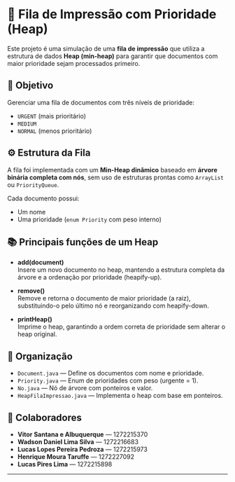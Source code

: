 # 🧮 Fila de Impressão com Prioridade (Heap)

Este projeto é uma simulação de uma **fila de impressão** que utiliza a estrutura de dados **Heap (min-heap)** para garantir que documentos com maior prioridade sejam processados primeiro.

## 🚀 Objetivo

Gerenciar uma fila de documentos com três níveis de prioridade:
- `URGENT` (mais prioritário)
- `MEDIUM`
- `NORMAL` (menos prioritário)

## ⚙️ Estrutura da Fila

A fila foi implementada com um **Min-Heap dinâmico** baseado em **árvore binária completa com nós**, sem uso de estruturas prontas como `ArrayList` ou `PriorityQueue`.

Cada documento possui:
- Um nome
- Uma prioridade (`enum Priority` com peso interno)

## 📚 Principais funções de um Heap

- **add(document)**  
  Insere um novo documento no heap, mantendo a estrutura completa da árvore e a ordenação por prioridade (heapify-up).

- **remove()**  
  Remove e retorna o documento de maior prioridade (a raiz), substituindo-o pelo último nó e reorganizando com heapify-down.

- **printHeap()**  
  Imprime o heap, garantindo a ordem correta de prioridade sem alterar o heap original.

## 📎 Organização

- `Document.java` — Define os documentos com nome e prioridade.
- `Priority.java` — Enum de prioridades com peso (urgente = 1).
- `No.java` — Nó de árvore com ponteiros e valor.
- `HeapFilaImpressao.java` — Implementa o heap com base em ponteiros.

## 🤝 Colaboradores

- **Vitor Santana e Albuquerque** — 1272215370  
- **Wadson Daniel Lima Silva** — 1272216683  
- **Lucas Lopes Pereira Pedroza** — 1272215973  
- **Henrique Moura Taruffe** — 1272227092  
- **Lucas Pires Lima** — 1272215898

---
